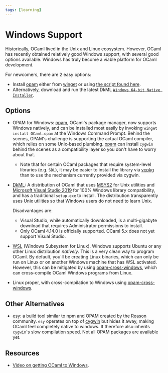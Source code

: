 ```yaml
---
tags: [learning]
---
```


# Windows Support

Historically, OCaml lived in the Unix and Linux ecosystem.
However, OCaml has recently obtained relatively good Windows support, with several good options available.
Windows has truly become a viable platform for OCaml development.

For newcomers, there are 2 easy options:
* Install [opam] either from [winget] or using [the script found here](https://opam.ocaml.org/doc/Install.html).
* Alternatively, download and run the latest DkML
  [`Windows 64-bit Native Installer`](https://gitlab.com/dkml/distributions/dkml/-/releases/permalink/latest/downloads/setup64nu.exe).

## Options

* OPAM for Windows:
[opam], OCaml's package manager, now supports Windows natively, and can be installed most easily
by invoking `winget install OCaml.opam` at the Windows Command Prompt.
Behind the scenes, OPAM's challenge is supporting the actual OCaml compiler, which relies on some Unix-based plumbing.
[opam] can install `cygwin` behind the scenes as a compatibility layer so you don't have to worry about that.
    * Note that for certain OCaml packages that require system-level libraries (e.g. `SDL`), it may be easier to install the library via [vcpkg]
      than to use the mechanism currently provided via cygwin.

* [DkML]:
A distribution of OCaml that uses [MSYS2] for Unix utilities and [Microsoft Visual Studio 2019](https://visualstudio.microsoft.com/vs/)
for 100% Windows library compatibility, and has a traditional `setup.exe` to install.
The distribution transparently uses Unix utilities so that Windows users do not need to learn Unix.

    Disadvantages are:
    * Visual Studio, while automatically downloaded, is a multi-gigabyte download that requires Administrator permissions to install.
    * Only OCaml 4.14.0 is officially supported. OCaml 5.x does not yet support Visual Studio.

* [WSL] (Windows Subsystem for Linux). 
  Windows supports Ubuntu or any other Linux distribution *natively*.
  This is a very clean way to program OCaml.
      By default, you'll be creating Linux binaries, which can only be run on Linux or on another
      Windows machine that has WSL activated. However, this can be mitigated by using [opam-cross-windows],
      which can cross-compile OCaml Windows programs from Linux.

* Linux proper, with cross-compilation to Windows using [opam-cross-windows].

## Other Alternatives

* [esy](https://esy.sh/):
a build tool similar to npm and OPAM created by the [Reason] community.
`esy` operates on top of [cygwin] but hides it away, making OCaml feel completely native to windows.
It therefore also inherits `cygwin`'s slow compilation speed.
Not all OPAM packages are available yet.


[DkML]: https://diskuv.com/dkmlbook/
[ocaml-win]: https://fdopen.github.io/opam-repository-mingw/
[opam-cross-windows]: https://github.com/ocaml-cross/opam-cross-windows
[Reason]: https://reasonml.github.io/
[cygwin]: https://www.cygwin.com
[MSYS2]: https://www.msys2.org/
[ocamlearlybird]: https://github.com/hackwaly/ocamlearlybird#readme
[winget]: https://learn.microsoft.com/en-us/windows/package-manager/winget/
[opam]: https://opam.ocaml.org/
[vcpkg]: https://github.com/microsoft/vcpkg
[WSL]: https://learn.microsoft.com/en-us/windows/wsl/install

## Resources

* [Video on getting OCaml to Windows](https://www.youtube.com/watch?v=1DAuSSljLFI).
